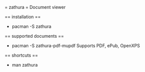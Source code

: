 = zathura =
Document viewer

== installation ==
* pacman -S zathura

== supported documents ==
* pacman -S zathura-pdf-mupdf
Supports PDF, ePub, OpenXPS

== shortcuts ==
* man zathura


